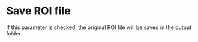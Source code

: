 # Save ROI file

If this parameter is checked, the original ROI file will be saved in the output folder.
